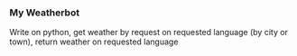 ### My Weatherbot
Write on python, get weather by request on requested language (by city or town), return weather on requested language
